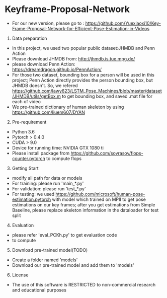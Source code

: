 # Keyframe-Proposal-Network

- For our new version, please go to : https://github.com/Yuexiaoxi10/Key-Frame-Proposal-Network-for-Efficient-Pose-Estimation-in-Videos

1. Data preparation
- In this project, we used two popular public dataset:JHMDB and Penn Action
- Please download JHMDB from: http://jhmdb.is.tue.mpg.de/
- please download Penn Action: https://dreamdragon.github.io/PennAction/
- For those two dataset, bounding box for a person will be used in this project; Penn Action directly provides the person bounding box, but JHMDB doesn't. So, we refered
https://github.com/lawy623/LSTM_Pose_Machines/blob/master/dataset/JHMDB/utils/getBox.m to get bounding box, and saved .mat file for each of video
- We pre-trained dictionary of human skeleton by using https://github.com/liuem607/DYAN

2. Pre-requirement
- Python 3.6
- Pytorch > 0.4.0
- CUDA > 9.0
- Device for running time: NVIDIA GTX 1080 ti
- Please install package from https://github.com/sovrasov/flops-counter.pytorch to compute flops

3. Getting Start
- modify all path for data or models
- For training: please run 'main_*.py'
- For validation: please run 'test_*.py'
- For testing: we used https://github.com/microsoft/human-pose-estimation.pytorch with model which trained on MPII to get pose estimations on our key frames; after you get estimations from Simple Baseline, please replace skeleton information in the dataloader for test split

4. Evaluation
- please refer 'eval_PCKh.py' to get evaluation code
- to compute 

5. Download pre-trained model(TODO)
- Create a folder named 'models'
- Download our pre-trained model and add them to 'models'

6. License
- The use of this software is RESTRICTED to non-commercial research and educational purposes
